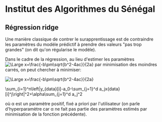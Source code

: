 
# Institut des Algorithmes du Sénégal

## Régression ridge

Une manière classique de contrer le surapprentissage est de contraindre les paramètres du modèle prédictif à prendre des valeurs "pas trop grandes" (on dit qu'on régularise le modèle).

Dans le cadre de la régression, au lieu d'estimer les paramètres  ![\Large x=\frac{-b\pm\sqrt{b^2-4ac}}{2a}](https://latex.codecogs.com/svg.latex?\Large&space;a_i)  par minimisation des moindres carrés, on peut chercher à minimiser:

![\Large x=\frac{-b\pm\sqrt{b^2-4ac}}{2a}](https://latex.codecogs.com/svg.latex?\Large&space;\sum_{i=1}^n{\left|})


\sum_{i=1}^n\left|y_{data}[i]-a_0-\sum_{j=1}^d a_jx{data}[i]^j\right|^2+\alpha\sum_{j=1}^d a_j^2





où  α  est un paramètre positif, fixé a priori par l'utilisateur (on parle d'hyperparamètre car  α  ne fait pas partie des paramètres estimés par minimisation de la fonction précédente).


